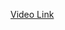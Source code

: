 [Video Link](https://www.youtube.com/watch?v=pV0emjCmneM&list=PLbGui_ZYuhiiSVvVP_9w57-aU7kx_H9bu&index=19)